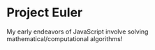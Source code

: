 Project Euler
=============

My early endeavors of JavaScript involve solving mathematical/computational algorithms! 
